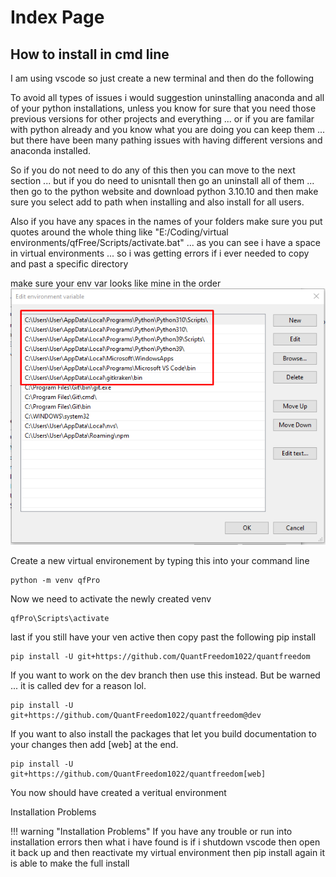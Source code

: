 # Index Page

## How to install in cmd line
I am using vscode so just create a new terminal and then do the following

To avoid all types of issues i would suggestion uninstalling anaconda and all of your python installations, unless you know for sure that you need those previous versions for other projects and everything ... or if you are familar with python already and you know what you are doing you can keep them ... but there have been many pathing issues with having different versions and anaconda installed.

So if you do not need to do any of this then you can move to the next section ... but if you do need to unisntall then go an uninstall all of them ... then go to the python website and download python 3.10.10 and then make sure you select add to path when installing and also install for all users.

Also if you have any spaces in the names of your folders make sure you put quotes around the whole thing like "E:/Coding/virtual environments/qfFree/Scripts/activate.bat" ... as you can see i have a space in virtual environments ... so i was getting errors if i ever needed to copy and past a specific directory

make sure your env var looks like mine in the order
![env var](docs/docs/assets/env_var.png)

Create a new virtual environement by typing this into your command line

```
python -m venv qfPro
```

Now we need to activate the newly created venv
```
qfPro\Scripts\activate
```

last if you still have your ven active then copy past the following pip install
```
pip install -U git+https://github.com/QuantFreedom1022/quantfreedom
```

If you want to work on the dev branch then use this instead. But be warned ... it is called dev for a reason lol.
```
pip install -U git+https://github.com/QuantFreedom1022/quantfreedom@dev
```

If you want to also install the packages that let you build documentation to your changes then add [web] at the end.
```
pip install -U git+https://github.com/QuantFreedom1022/quantfreedom[web]
```

You now should have created a veritual environment

Installation Problems

!!! warning "Installation Problems"
    If you have any trouble or run into installation errors then what i have found is if i shutdown vscode then open it back up and then reactivate my virtual environment then pip install again it is able to make the full install
